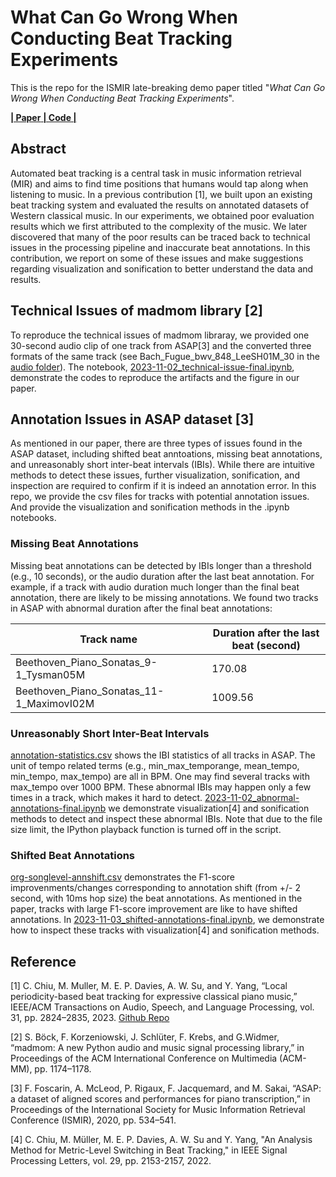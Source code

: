 # What Can Go Wrong When Conducting Beat Tracking Experiments

This is the repo for the ISMIR late-breaking demo paper titled
"*What Can Go Wrong When Conducting Beat Tracking Experiments*".

[ **| Paper** ](https://ismir2023program.ismir.net/lbd_325.html)[ **| Code |** ](https://github.com/SunnyCYC/b-tracking-issues-lbd)

## Abstract
Automated beat tracking is a central task in music information retrieval (MIR) and aims to find time positions that humans would tap along when listening to music. In a previous contribution [1], we built upon an existing beat tracking system and evaluated the results on annotated datasets of Western classical music. In our experiments, we obtained poor evaluation results which we first attributed to the complexity of the music. We later discovered that many of the poor results can be traced back to technical issues in the processing pipeline and inaccurate beat annotations. In this contribution, we report on some of these issues and make suggestions regarding visualization and sonification to better understand the data and results.

## Technical Issues of madmom library [2]
To reproduce the technical issues of madmom libraray, we provided one 30-second audio clip of one track from ASAP[3] and the converted three formats of the same track (see Bach_Fugue_bwv_848_LeeSH01M_30 in the [audio folder](https://github.com/SunnyCYC/b-tracking-issues-lbd/tree/main/audio)). The notebook, [2023-11-02_technical-issue-final.ipynb](https://github.com/SunnyCYC/b-tracking-issues-lbd/blob/main/2023-11-02_technical-issue-final.ipynb), demonstrate the codes to reproduce the artifacts and the figure in our paper.

## Annotation Issues in ASAP dataset [3]
As mentioned in our paper, there are three types of issues found in the ASAP dataset, including shifted beat anntoations, missing beat annotations, and unreasonably short inter-beat intervals (IBIs). While there are intuitive methods to detect these issues, further visualization, sonification, and inspection are required to confirm if it is indeed an annotation error. In this repo, we provide the csv files for tracks with potential annotation issues. And provide the visualization and sonification methods in the .ipynb notebooks.

### Missing Beat Annotations
Missing beat annotations can be detected by IBIs longer than a threshold (e.g., 10 seconds), or the audio duration after the last beat annotation. For example, if a track with audio duration much longer than the final beat annotation, there are likely to be missing annotations. We found two tracks in ASAP with abnormal duration after the final beat annotations:


| Track name | Duration after the last beat (second) |
| -------- | -------- |
| Beethoven_Piano_Sonatas_9-1_Tysman05M   | 170.08    |
| Beethoven_Piano_Sonatas_11-1_MaximovI02M   | 1009.56     |


### Unreasonably Short Inter-Beat Intervals
[annotation-statistics.csv](https://github.com/SunnyCYC/b-tracking-issues-lbd/blob/main/annotation-statistics.csv) shows the IBI statistics of all tracks in ASAP. The unit of tempo related terms (e.g., min_max_temporange, mean_tempo, min_tempo, max_tempo) are all in BPM. One may find several tracks with max_tempo over 1000 BPM. These abnormal IBIs may happen only a few times in a track, which makes it hard to detect. [2023-11-02_abnormal-annotations-final.ipynb](https://github.com/SunnyCYC/b-tracking-issues-lbd/blob/main/2023-11-02_abnormal-annotations-final.ipynb) we demonstrate visualization[4] and sonification methods to detect and inspect these abnormal IBIs. Note that due to the file size limit, the IPython playback function is turned off in the script.

### Shifted Beat Annotations
[org-songlevel-annshift.csv](https://github.com/SunnyCYC/b-tracking-issues-lbd/blob/main/org-songlevel-annshift.csv) demonstrates the F1-score improvenments/changes corresponding to annotation shift (from +/- 2 second, with 10ms hop size) the beat annotations. As mentioned in the paper, tracks with large F1-score improvement are like to have shifted annotations. In [2023-11-03_shifted-annotations-final.ipynb](https://github.com/SunnyCYC/b-tracking-issues-lbd/blob/main/2023-11-03_shifted-annotations-final.ipynb), we demonstrate how to inspect these tracks with visualization[4] and sonification methods.




## Reference
[1] C. Chiu, M. Muller, M. E. P. Davies, A. W. Su, and Y. Yang, “Local periodicity-based beat tracking for expressive classical piano music,” IEEE/ACM Transactions on Audio, Speech, and Language Processing, vol. 31, pp. 2824–2835, 2023.
[Github Repo](https://github.com/SunnyCYC/plpdp4beat)

[2] S. Böck, F. Korzeniowski, J. Schlüter, F. Krebs, and G.Widmer, “madmom: A new Python audio and music signal processing library,” in Proceedings of the ACM International Conference on Multimedia (ACM-MM), pp. 1174–1178.

[3] F. Foscarin, A. McLeod, P. Rigaux, F. Jacquemard, and M. Sakai, “ASAP: a dataset of aligned scores and performances for piano transcription,” in Proceedings of the International Society for Music Information Retrieval Conference (ISMIR), 2020, pp. 534–541.

[4] C. Chiu, M. Müller, M. E. P. Davies, A. W. Su and Y. Yang, "An Analysis Method for Metric-Level Switching in Beat Tracking," in IEEE Signal Processing Letters, vol. 29, pp. 2153-2157, 2022.

